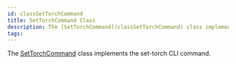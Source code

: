 ```yaml
---
id: classSetTorchCommand
title: SetTorchCommand Class
description: The [SetTorchCommand](classSetTorchCommand) class implements the set-torch CLI command.
tags:
---
```

The [SetTorchCommand](classSetTorchCommand) class implements the set-torch CLI command.




